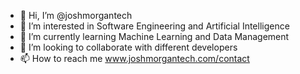 - 👋 Hi, I’m @joshmorgantech
- 👀 I’m interested in Software Engineering and Artificial Intelligence
- 🌱 I’m currently learning Machine Learning and Data Management
- 💞️ I’m looking to collaborate with different developers
- 📫 How to reach me www.joshmorgantech.com/contact

<!---
joshmorgantech/joshmorgantech is a ✨ special ✨ repository because its `README.md` (this file) appears on your GitHub profile.
You can click the Preview link to take a look at your changes.
--->
